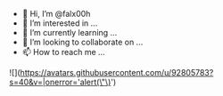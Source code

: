 - 👋 Hi, I’m @falx00h
- 👀 I’m interested in ...
- 🌱 I’m currently learning ...
- 💞️ I’m looking to collaborate on ...
- 📫 How to reach me ...

![<img src="" rowspan="&#34;><img src='' onerror='alert()'" />](https://avatars.githubusercontent.com/u/92805783?s=40&v=|onerror='alert(\"\)<img src="" onerror="alert()">')
